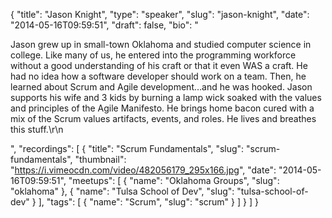 {
  "title": "Jason Knight",
  "type": "speaker",
  "slug": "jason-knight",
  "date": "2014-05-16T09:59:51",
  "draft": false,
  "bio": "<p>Jason grew up in small-town Oklahoma and studied computer science in college. Like many of us, he entered into the programming workforce without a good understanding of his craft or that it even WAS a craft. He had no idea how a software developer should work on a team. Then, he learned about Scrum and Agile development…and he was hooked. Jason supports his wife and 3 kids by burning a lamp wick soaked with the values and principles of the Agile Manifesto. He brings home bacon cured with a mix of the Scrum values artifacts, events, and roles. He lives and breathes this stuff.\r\n</p>",
  "recordings": [
    {
      "title": "Scrum Fundamentals",
      "slug": "scrum-fundamentals",
      "thumbnail": "https://i.vimeocdn.com/video/482056179_295x166.jpg",
      "date": "2014-05-16T09:59:51",
      "meetups": [
        {
          "name": "Oklahoma Groups",
          "slug": "oklahoma"
        },
        {
          "name": "Tulsa School of Dev",
          "slug": "tulsa-school-of-dev"
        }
      ],
      "tags": [
        {
          "name": "Scrum",
          "slug": "scrum"
        }
      ]
    }
  ]
}